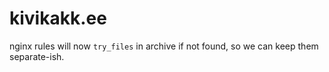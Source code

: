 # kivikakk.ee

nginx rules will now `try_files` in archive if not found, so we can keep them separate-ish.

